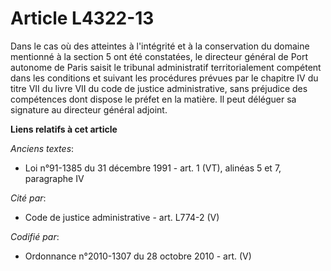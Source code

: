 # Article L4322-13

Dans le cas où des atteintes à l'intégrité et à la conservation du domaine mentionné à la section 5 ont été constatées, le
directeur général de Port autonome de Paris saisit le tribunal administratif territorialement compétent dans les conditions
et suivant les procédures prévues par le chapitre IV du titre VII du livre VII du code de justice administrative, sans
préjudice des compétences dont dispose le préfet en la matière. Il peut déléguer sa signature au directeur général adjoint.

**Liens relatifs à cet article**

_Anciens textes_:

  - Loi n°91-1385 du 31 décembre 1991 - art. 1 (VT), alinéas 5 et 7, paragraphe IV

_Cité par_:

  - Code de justice administrative - art. L774-2 (V)

_Codifié par_:

  - Ordonnance n°2010-1307 du 28 octobre 2010 - art. (V)
